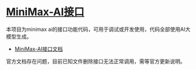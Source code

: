 # [MiniMax-AI接口](https://platform.minimaxi.com/document/Announcement?key=66701c5e1d57f38758d58180)

本项目为minimax ai的接口功能代码，可用于调试或开发使用，代码全部使用AI大模型生成。

- [MiniMax-AI接口文档](https://platform.minimaxi.com/document/Announcement?key=66701c5e1d57f38758d58180)

官方文档存在问题，目前已知文件删除接口无法正常调用，需等官方更新说明。
